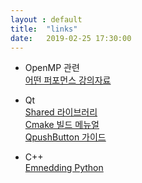 ```yaml
---
layout : default
title:  "links"
date:   2019-02-25 17:30:00
---
```


+ OpenMP 관련  
[어떤 퍼포먼스 강의자료](http://akira.ruc.dk/~keld/teaching/IPDC_f10/Slides/pdf4x/4_Performance.4x.pdf)

+ Qt  
[Shared 라이브러리](https://wiki.qt.io/How_to_create_a_library_with_Qt_and_use_it_in_an_application)  
[Cmake 빌드 메뉴얼](https://doc.qt.io/qt-5/cmake-manual.html)  
[QpushButton 가이드](https://wiki.qt.io/How_to_Use_QPushButton)  

+ C++  
[Emnedding Python](https://docs.python.org/2/extending/embedding.html)
  
